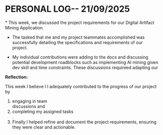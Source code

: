<h1>PERSONAL LOG-- 21/09/2025</h1>
* This week, we discussed the project requirements for our Digital Artifact Mining Application.

* The tasked that me and my project teammates accomplished was successfully detailing the specifications and requirements of our project. 

* My individual contributions were adding to the docs and discussing potential development roadblocks such as implementing AI mining given dev skill and time constraints. These discussions requireed adapting our 

**Reflection:**

This week I believe I I adequately contributed to the progress of our project by
<ol>  <li> engaging in team </li> discussions and <li>completing my assigned tasks</li>.<li> Finally I helped refine and document the project requirements, ensuring they were clear and actionable.</li>
